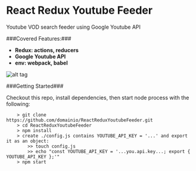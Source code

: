 # React Redux Youtube Feeder

Youtube VOD search feeder using Google Youtube API


###Covered Features:###

* __Redux: actions, reducers__
* __Google Youtube API__
* __env: webpack, babel__

![alt tag](https://www.dropbox.com/s/63o2ok5p71ps4uz/youtube-feeder-app.png?raw=1)


###Getting Started###

Checkout this repo, install dependencies, then start node process with the following:

```
	> git clone https://github.com/domainio/ReactReduxYoutubeFeeder.git
	> cd ReactReduxYoutubeFeeder
	> npm install
	> create ./config.js contains YOUTUBE_API_KEY = '...' and export it as an object:
	    >> touch config.js
	    >> echo "const YOUTUBE_API_KEY = '...you.api.key...; export { YOUTUBE_API_KEY };'"
	> npm start
```

